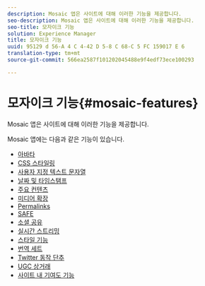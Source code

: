```yaml
---
description: Mosaic 앱은 사이트에 대해 이러한 기능을 제공합니다.
seo-description: Mosaic 앱은 사이트에 대해 이러한 기능을 제공합니다.
seo-title: 모자이크 기능
solution: Experience Manager
title: 모자이크 기능
uuid: 95129 d 56-A 4 C 4-42 D 5-8 C 68-C 5 FC 159017 E 6
translation-type: tm+mt
source-git-commit: 566ea2587f101202045488e9f4edf73ece100293

---
```



# 모자이크 기능{#mosaic-features}

Mosaic 앱은 사이트에 대해 이러한 기능을 제공합니다.



Mosaic 앱에는 다음과 같은 기능이 있습니다.

* [아바타](/help/using/c-features-livefyre/c-styling-features/c-avatars.md#c_avatars)
* [CSS 스타일링](/help/using/c-features-livefyre/c-styling-features/c-css-styling-branding.md#c_css_styling_branding)
* [사용자 지정 텍스트 문자열](/help/using/c-features-livefyre/c-custom-text-strings.md#c_custom_text_strings)
* [날짜 및 타임스탬프](/help/using/c-features-livefyre/c-styling-features/c-date-and-timestamp.md#c_date_and_timestamp)
* [주요 컨텐츠](/help/using/c-features-livefyre/c-content-collection-tags/c-featured-content.md#c_featured_content)
* [미디어 확장](/help/using/c-features-livefyre/c-enagement-features.md#section_pmq_ycm_d1b)
* [Permalinks](/help/using/c-features-livefyre/c-content-collection-tags/c-permalinks.md#c_permalinks)
* [SAFE](/help/using/c-features-livefyre/c-about-moderation/c-moderation.md#c_moderation)
* [소셜 공유](/help/using/c-features-livefyre/c-social-sharing/c-social-sharing.md#c_social_sharing)
* [실시간 스트리밍](/help/using/c-features-livefyre/c-content-behavior-features/c-content-behavior-features.md#section_emd_syl_d1b)
* [스타일 기능](/help/using/c-features-livefyre/c-styling-features/c-styling-features.md#c_styling_features)
* [번역 세트](/help/using/c-settings-other/c-translation-sets/c-translation-sets.md#c_translation_sets)
* [Twitter 동작 단추](/help/using/c-features-livefyre/c-enagement-features.md#section_uzm_ldm_d1b)
* [UGC 상거래](/help/using/c-features-livefyre/c-ugc-commerce.md#c_ugc_commerce)
* [사이트 내 기여도 기능](/help/using/c-features-livefyre/c-on-site-contribution-features.md#section_vzs_t2s_d1b)

